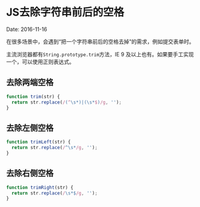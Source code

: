 # JS去除字符串前后的空格

Date: 2016-11-16

在很多场景中，会遇到“把一个字符串前后的空格去掉”的需求，例如提交表单时。

主流浏览器都有`String.prototype.trim`方法，IE 9 及以上也有。如果要手工实现一个，可以使用正则表达式。

## 去除两端空格

```javascript
function trim(str) {
  return str.replace(/(^\s*)|(\s*$)/g, '');
}
```

## 去除左侧空格

```javascript
function trimLeft(str) {
  return str.replace(/^\s*/g, '');
}
```

## 去除右侧空格

```javascript
function trimRight(str) {
  return str.replace(/\s*$/g, '');
}
```